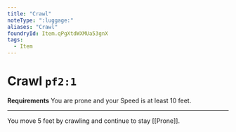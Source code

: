 ```yaml
---
title: "Crawl"
noteType: ":luggage:"
aliases: "Crawl"
foundryId: Item.qPgXtdWXMUa53gnX
tags:
  - Item
---
```


# Crawl `pf2:1`

**Requirements** You are prone and your Speed is at least 10 feet.

* * *

You move 5 feet by crawling and continue to stay [[Prone]].
